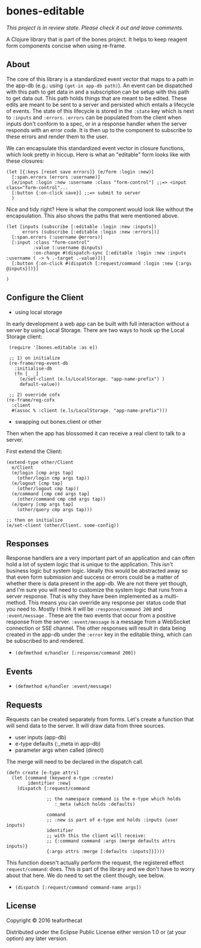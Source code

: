 # bones-editable
_This project is in review state. Please check it out and leave comments._

A Clojure library that is part of the bones project. It helps to keep reagent
form components concise when using re-frame. 

## About

The core of this library is a standardized event vector that maps to a path in
the app-db (e.g.: using `(get-in app-db path)`). An event can be dispatched with
this path to get data in and a subscription can be setup with this path to get
data out. This path holds things that are meant to be edited. These edits are
meant to be sent to a server and persisted which entails a lifecycle of events.
The state of this lifecycle is stored in the `:state` key which is next to
`:inputs` and `:errors`. `:errors` can be populated from the client when inputs
don't conform to a spec, or in a response handler when the server responds with
an error code. It is then up to the component to subscribe to these errors and 
render them to the user.

We can encapsulate this standardized event vector in closure functions, which
look pretty in hiccup. Here is what an "editable" form looks like with these
closures:

    (let [{:keys [reset save errors]} (e/form :login :new)]
      [:span.errors (errors :username)]
      [e/input :login :new :username :class "form-control"] ;;=> <input class="form-control"...
      [:button {:on-click save}] ;;=> submit to server
      ) 

Nice and tidy right? Here is what the component would look like without the
encapsulation. This also shows the paths that were mentioned above.

    (let [inputs (subscribe [:editable :login :new :inputs])
          errors (subscribe [:editable :login :new :errors])]
      [:span.errors (:username @errors)]
      [:input :class "form-control"
              :value (:username @inputs)
              :on-change #(dispatch-sync [:editable :login :new :inputs :username ( -> % .-target .-value)])]
      [:button {:on-click #(dispatch [:request/command :login :new {:args @inputs}])}]
    
    )


## Configure the Client

- using local storage

In early development a web app can be built with full interaction without a
server by using Local Storage. There are two ways to hook up the Local Storage client:

     (require '[bones.editable :as e])

     ;; 1) on initialize
     (re-frame/reg-event-db
       :initialise-db
       (fn [_ _]
         (e/set-client (e.ls/LocalStorage. "app-name-prefix") )
         default-value))

     ;; 2) override cofx
    (re-frame/reg-cofx 
      :client
      #(assoc % :client (e.ls/LocalStorage. "app-name-prefix"))) 
    
    
     
- swapping out bones.client or other

Then when the app has blossomed it can receive a real client to talk to a
server.

First extend the Client:

    (extend-type other/Client
      e/Client
      (e/login [cmp args tap]
        (other/login cmp args tap))
      (e/logout [cmp tap]
        (other/logout cmp tap))
      (e/command [cmp cmd args tap]
        (other/command cmp cmd args tap))
      (e/query [cmp args tap]
        (other/query cmp args tap)))
   
    ;; then on initialize
    (e/set-client (other/Client. some-config))
    

## Responses

Response handlers are a very important part of an application and can often hold
a lot of system logic that is unique to the application. This isn't business
logic but system logic. Ideally this would be abstracted away so that even form
submission and success or errors could be a matter of whether there is data
present in the app-db. We are not there yet though, and I'm sure you will need
to customize the system logic that runs from a server response. That is why they
have been implemented as a multi-method. This means you can override any
response per status code that you need to. Mostly I think it will be
`:response/command 200` and `:event/message` . These are the two events that
occur from a positive response from the server. `:event/message` is a message
from a WebSocket connection or SSE channel. The other responses will result
in data being created in the app-db under the `:error` key in the editable
thing, which can be subscribed to and rendered.


- `(defmethod e/handler [:response/command 200])`

## Events

- `(defmethod e/handler :event/message)`



## Requests

Requests can be created separately from forms.
Let's create a function that will send data to the server. It will draw data
from three sources. 
  
  - user inputs (app-db)
  - e-type defaults (:_meta in app-db)
  - parameter args when called (direct)
  
The merge will need to be declared in the dispatch call.

    (defn create [e-type attrs]
      (let [command (keyword e-type :create)
            identifier :new]
        (dispatch [:request/command

                   ;; the namespace command is the e-type which holds
                      :_meta (which holds :defaults)

                   command
                   ;; :new is part of e-type and holds :inputs (user inputs)
                   identifier 
                   ;; with this the client will receive:
                   ;; {:command command :args (merge defaults attrs inputs)}
                   {:args attrs :merge [:defaults :inputs]}])))

This function doesn't actually perform the request, the registered effect
`request/command`: does. This is part of the library and we don't have to worry
about that here. We do need to set the client though; see below.
  
- `(dispatch [:request/command command-name args])`


## License

Copyright © 2016 teaforthecat

Distributed under the Eclipse Public License either version 1.0 or (at
your option) any later version.

